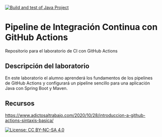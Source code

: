 [![Build and test of Java Project](https://github.com/ETSISI-EMS/ems2023_lab_1_3_ci_github_actions-cristiana-negraru/actions/workflows/main.yml/badge.svg)](https://github.com/ETSISI-EMS/ems2023_lab_1_3_ci_github_actions-cristiana-negraru/actions/workflows/main.yml)

# Pipeline de Integración Continua con GitHub Actions

Repositorio para el laboratorio de CI con GitHub Actions

## Descripción del laboratorio

En este laboratorio el alumno aprenderá los fundamentos de los pipelines de GitHub Actions y configurará un pipeline
sencillo para una aplicación Java con Spring Boot y Maven. 

## Recursos
https://www.adictosaltrabajo.com/2020/10/28/introduccion-a-github-actions-sintaxis-basica/

[![License: CC BY-NC-SA 4.0](https://img.shields.io/badge/License-CC_BY--NC--SA_4.0-lightgrey.svg)](https://creativecommons.org/licenses/by-nc-sa/4.0/)
